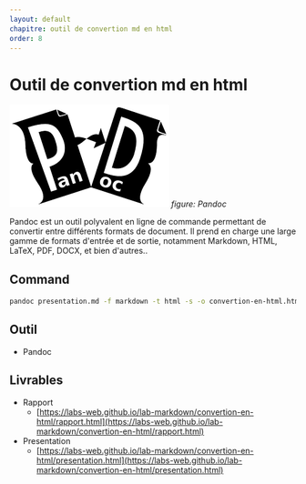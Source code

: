 ```yaml
---
layout: default
chapitre: outil de convertion md en html
order: 8
---
```

# Outil de convertion md en html

![Pandoc](./images/pandoc.png)
*figure: Pandoc*

<!-- note -->
Pandoc est un outil polyvalent en ligne de commande permettant de convertir entre différents formats de document. Il prend en charge une large gamme de formats d'entrée et de sortie, notamment Markdown, HTML, LaTeX, PDF, DOCX, et bien d'autres..

## Command

```bash
pandoc presentation.md -f markdown -t html -s -o convertion-en-html.html
```

## Outil

- Pandoc

## Livrables

- Rapport
  - [https://labs-web.github.io/lab-markdown/convertion-en-html/rapport.html](https://labs-web.github.io/lab-markdown/convertion-en-html/rapport.html)
- Presentation
  - [https://labs-web.github.io/lab-markdown/convertion-en-html/presentation.html](https://labs-web.github.io/lab-markdown/convertion-en-html/presentation.html)
